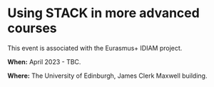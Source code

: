 # Using STACK in more advanced courses

This event is associated with the Eurasmus+ IDIAM project.

**When:** April 2023 - TBC.

**Where:** The University of Edinburgh, James Clerk Maxwell building.
